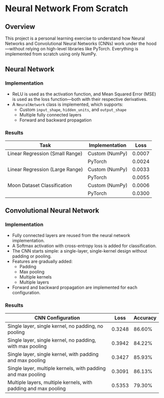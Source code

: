 # Neural Network From Scratch

## Overview

This project is a personal learning exercise to understand how Neural Networks and Convolutional Neural Networks (CNNs) work under the hood—without relying on high-level libraries like PyTorch. Everything is implemented from scratch using only NumPy.

## Neural Network

### Implementation

- ReLU is used as the activation function, and Mean Squared Error (MSE) is used as the loss function—both with their respective derivatives.
- A `NeuralNetwork` class is implemented, which supports:
  - Custom `input_shape`, `hidden_units`, and `output_shape`
  - Multiple fully connected layers
  - Forward and backward propagation

### Results

| Task                            | Implementation | Loss   |
| ------------------------------- | -------------- | ------ |
| Linear Regression (Small Range) | Custom (NumPy) | 0.0007 |
|                                 | PyTorch        | 0.0024 |
| Linear Regression (Large Range) | Custom (NumPy) | 0.0033 |
|                                 | PyTorch        | 0.0055 |
| Moon Dataset Classification     | Custom (NumPy) | 0.0006 |
|                                 | PyTorch        | 0.0300 |

## Convolutional Neural Network

### Implementation

- Fully connected layers are reused from the neural network implementation.
- A Softmax activation with cross-entropy loss is added for classification.
- The CNN starts simple: a single-layer, single-kernel design without padding or pooling.
- Features are gradually added:
  - Padding
  - Max pooling
  - Multiple kernels
  - Multiple layers
- Forward and backward propagation are implemented for each configuration.

### Results

| CNN Configuration                                               | Loss   | Accuracy |
| --------------------------------------------------------------- | ------ | -------- |
| Single layer, single kernel, no padding, no pooling             | 0.3248 | 86.60%   |
| Single layer, single kernel, no padding, with max pooling       | 0.3942 | 84.22%   |
| Single layer, single kernel, with padding and max pooling       | 0.3427 | 85.93%   |
| Single layer, multiple kernels, with padding and max pooling    | 0.3091 | 86.13%   |
| Multiple layers, multiple kernels, with padding and max pooling | 0.5353 | 79.30%   |
